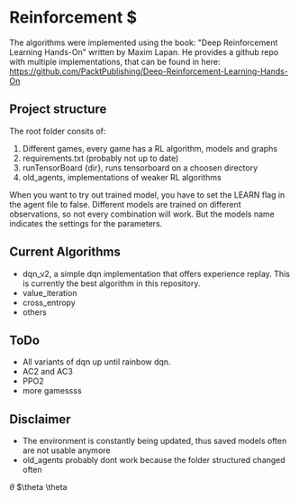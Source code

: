 # Reinforcement $

The algorithms were implemented using the book: "Deep Reinforcement Learning Hands-On" written by Maxim Lapan.
He provides a github repo with multiple implementations, that can be found in here:
https://github.com/PacktPublishing/Deep-Reinforcement-Learning-Hands-On

## Project structure

The root folder consits of:
1. Different games, every game has a RL algorithm, models and graphs
2. requirements.txt (probably not up to date)
3. runTensorBoard {dir}, runs tensorboard on a choosen directory
4. old_agents, implementations of weaker RL algorithms

When you want to try out trained model, you have to set the LEARN flag in the agent file to false.
Different models are trained on different observations, so not every combination will work. 
But the models name indicates the settings for the parameters.

## Current Algorithms

* dqn_v2, a simple dqn implementation that offers experience replay. This is currently the best algorithm in this repository.
* value_iteration
* cross_entropy
* others

## ToDo
* All variants of dqn up until rainbow dqn.
* AC2 and AC3
* PPO2 
* more gamessss

## Disclaimer
* The environment is constantly being updated, thus saved models often are not usable anymore
* old_agents probably dont work because the folder structured changed often

$\theta$
$\theta
\theta

